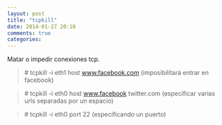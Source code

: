 ```yaml
---
layout: post
title: "tcpkill"
date: 2014-01-27 20:10
comments: true
categories: 
---
```

Matar o impedir conexiones tcp. 

>\# tcpkill -i eth1 host www.facebook.com (imposibilitará entrar en facebook) 

>\# tcpkill -i eth0 host www.facebook twitter.com (especificar varias urls separadas por un espacio)

>\# tcpkill -i eth0 port 22 (especificando un puerto)

